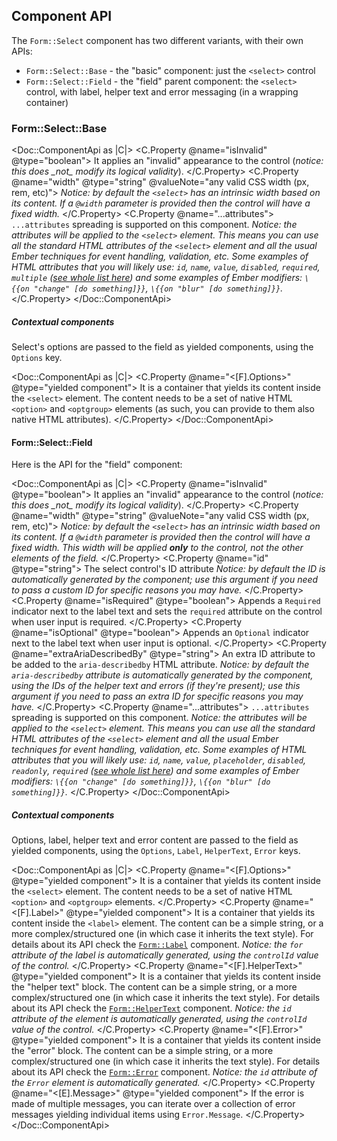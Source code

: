 ## Component API

The `Form::Select` component has two different variants, with their own APIs:

- `Form::Select::Base` - the "basic" component: just the `<select>` control
- `Form::Select::Field` - the "field" parent component: the `<select>` control, with label, helper text and error messaging (in a wrapping container)

### Form::Select::Base

<Doc::ComponentApi as |C|>
  <C.Property @name="isInvalid" @type="boolean">
    It applies an "invalid" appearance to the control (_notice: this does \_not\_ modify its logical validity_).
  </C.Property>
  <C.Property @name="width" @type="string" @valueNote="any valid CSS width (px, rem, etc)">
    _Notice: by default the `<select>` has an intrinsic width based on its content. If a `@width` parameter is provided then the control will have a fixed width._
  </C.Property>
  <C.Property @name="...attributes">
    `...attributes` spreading is supported on this component. _Notice: the attributes will be applied to the `<select>` element. This means you can use all the standard HTML attributes of the `<select>` element and all the usual Ember techniques for event handling, validation, etc._ _Some examples of HTML attributes that you will likely use: `id`, `name`, `value`, `disabled`, `required`, `multiple` ([see whole list here](https://developer.mozilla.org/en-US/docs/Web/HTML/Element/select#attributes)) and some examples of Ember modifiers: `\{{on "change" [do something]}}`, `\{{on "blur" [do something]}}`._
  </C.Property>
</Doc::ComponentApi>

##### Contextual components

Select's options are passed to the field as yielded components, using the `Options` key.

<Doc::ComponentApi as |C|>
  <C.Property @name="<[F].Options>" @type="yielded component">
    It is a container that yields its content inside the `<select>` element. The content needs to be a set of native HTML `<option>` and `<optgroup>` elements (as such, you can provide to them also native HTML attributes).
  </C.Property>
</Doc::ComponentApi>

#### Form::Select::Field

Here is the API for the "field" component:

<Doc::ComponentApi as |C|>
  <C.Property @name="isInvalid" @type="boolean">
    It applies an "invalid" appearance to the control (_notice: this does \_not\_ modify its logical validity_).
  </C.Property>
  <C.Property @name="width" @type="string" @valueNote="any valid CSS width (px, rem, etc)">
    _Notice: by default the `<select>` has an intrinsic width based on its content. If a `@width` parameter is provided then the control will have a fixed width. This width will be applied **only** to the control, not the other elements of the field._
  </C.Property>
  <C.Property @name="id" @type="string">
    The select control's ID attribute _Notice: by default the ID is automatically generated by the component; use this argument if you need to pass a custom ID for specific reasons you may have._
  </C.Property>
  <C.Property @name="isRequired" @type="boolean">
    Appends a `Required` indicator next to the label text and sets the `required` attribute on the control when user input is required.
  </C.Property>
  <C.Property @name="isOptional" @type="boolean">
    Appends an `Optional` indicator next to the label text when user input is optional.
  </C.Property>
  <C.Property @name="extraAriaDescribedBy" @type="string">
    An extra ID attribute to be added to the `aria-describedby` HTML attribute. _Notice: by default the `aria-describedby` attribute is automatically generated by the component, using the IDs of the helper text and errors (if they're present); use this argument if you need to pass an extra ID for specific reasons you may have._
  </C.Property>
  <C.Property @name="...attributes">
    `...attributes` spreading is supported on this component. _Notice: the attributes will be applied to the `<select>` element. This means you can use all the standard HTML attributes of the `<select>` element and all the usual Ember techniques for event handling, validation, etc._ _Some examples of HTML attributes that you will likely use: `id`, `name`, `value`, `placeholder`, `disabled`, `readonly`, `required` ([see whole list here](https://developer.mozilla.org/en-US/docs/Web/HTML/Element/select#attributes)) and some examples of Ember modifiers: `\{{on "change" [do something]}}`, `\{{on "blur" [do something]}}`._
  </C.Property>
</Doc::ComponentApi>

##### Contextual components

Options, label, helper text and error content are passed to the field as yielded components, using the `Options`, `Label`, `HelperText`, `Error` keys.

<Doc::ComponentApi as |C|>
  <C.Property @name="<[F].Options>" @type="yielded component">
    It is a container that yields its content inside the `<select>` element. The content needs to be a set of native HTML `<option>` and `<optgroup>` elements.
  </C.Property>
  <C.Property @name="<[F].Label>" @type="yielded component">
    It is a container that yields its content inside the `<label>` element. The content can be a simple string, or a more complex/structured one (in which case it inherits the text style). For details about its API check the [`Form::Label`](/components/form/base-elements/) component. _Notice: the `for` attribute of the label is automatically generated, using the `controlId` value of the control._
  </C.Property>
  <C.Property @name="<[F].HelperText>" @type="yielded component">
    It is a container that yields its content inside the "helper text" block. The content can be a simple string, or a more complex/structured one (in which case it inherits the text style). For details about its API check the [`Form::HelperText`](/components/form/base-elements/) component. _Notice: the `id` attribute of the element is automatically generated, using the `controlId` value of the control._
  </C.Property>
  <C.Property @name="<[F].Error>" @type="yielded component">
    It is a container that yields its content inside the "error" block. The content can be a simple string, or a more complex/structured one (in which case it inherits the text style). For details about its API check the [`Form::Error`](/components/form/base-elements/) component. _Notice: the `id` attribute of the `Error` element is automatically generated._
  </C.Property>
  <C.Property @name="<[E].Message>" @type="yielded component">
    If the error is made of multiple messages, you can iterate over a collection of error messages yielding individual items using `Error.Message`.
  </C.Property>
</Doc::ComponentApi>